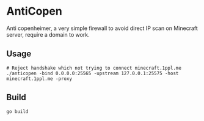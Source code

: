 # AntiCopen
Anti copenheimer, a very simple firewall to avoid direct IP scan on Minecraft server, require a domain to work.

## Usage
```shell
# Reject handshake which not trying to connect minecraft.1ppl.me
./anticopen -bind 0.0.0.0:25565 -upstream 127.0.0.1:25575 -host minecraft.1ppl.me -proxy
```

## Build
```shell
go build
```
